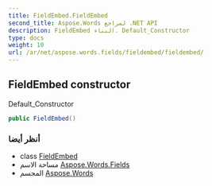 ```yaml
---
title: FieldEmbed.FieldEmbed
second_title: Aspose.Words لمراجع .NET API
description: FieldEmbed البناء. Default_Constructor
type: docs
weight: 10
url: /ar/net/aspose.words.fields/fieldembed/fieldembed/
---
```

## FieldEmbed constructor

Default_Constructor

```csharp
public FieldEmbed()
```

### أنظر أيضا

* class [FieldEmbed](../)
* مساحة الاسم [Aspose.Words.Fields](../../fieldembed/)
* المجسم [Aspose.Words](../../../)


